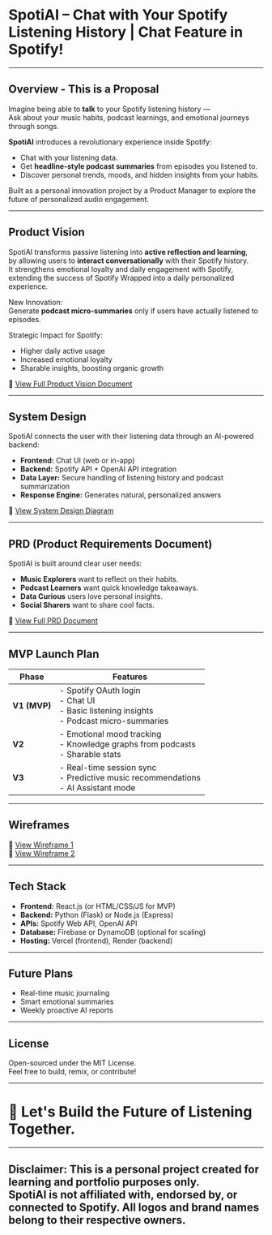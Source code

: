 # SpotiAI – Chat with Your Spotify Listening History | Chat Feature in Spotify!

---

## Overview - This is a Proposal 
Imagine being able to **talk** to your Spotify listening history —  
Ask about your music habits, podcast learnings, and emotional journeys through songs.

**SpotiAI** introduces a revolutionary experience inside Spotify:  
- Chat with your listening data.
- Get **headline-style podcast summaries** from episodes you listened to.
- Discover personal trends, moods, and hidden insights from your habits.

Built as a personal innovation project by a Product Manager to explore the future of personalized audio engagement.

---

## Product Vision
SpotiAI transforms passive listening into **active reflection and learning**,  
by allowing users to **interact conversationally** with their Spotify history.  
It strengthens emotional loyalty and daily engagement with Spotify, extending the success of Spotify Wrapped into a daily personalized experience.

New Innovation:  
Generate **podcast micro-summaries** only if users have actually listened to episodes.

Strategic Impact for Spotify:  
- Higher daily active usage
- Increased emotional loyalty
- Sharable insights, boosting organic growth

📂 [View Full Product Vision Document](docs/Product_Vision.md)

---

## System Design
SpotiAI connects the user with their listening data through an AI-powered backend:

- **Frontend:** Chat UI (web or in-app)
- **Backend:** Spotify API + OpenAI API integration
- **Data Layer:** Secure handling of listening history and podcast summarization
- **Response Engine:** Generates natural, personalized answers

📂 [View System Design Diagram](docs/System_Design.png)

---

## PRD (Product Requirements Document)
SpotiAI is built around clear user needs:

- **Music Explorers** want to reflect on their habits.
- **Podcast Learners** want quick knowledge takeaways.
- **Data Curious** users love personal insights.
- **Social Sharers** want to share cool facts.

📂 [View Full PRD Document](docs/PRD.md)

---

## MVP Launch Plan

| Phase | Features |
|-------|----------|
| **V1 (MVP)** | - Spotify OAuth login<br>- Chat UI<br>- Basic listening insights<br>- Podcast micro-summaries |
| **V2** | - Emotional mood tracking<br>- Knowledge graphs from podcasts<br>- Sharable stats |
| **V3** | - Real-time session sync<br>- Predictive music recommendations<br>- AI Assistant mode |

---

## Wireframes

📂 [View Wireframe 1](docs/Wireframe1.png)  
📂 [View Wireframe 2](docs/Wireframe2.png)



---

## Tech Stack
- **Frontend:** React.js (or HTML/CSS/JS for MVP)
- **Backend:** Python (Flask) or Node.js (Express)
- **APIs:** Spotify Web API, OpenAI API
- **Database:** Firebase or DynamoDB (optional for scaling)
- **Hosting:** Vercel (frontend), Render (backend)

---

## Future Plans
- Real-time music journaling
- Smart emotional summaries
- Weekly proactive AI reports

---

## License
Open-sourced under the MIT License.  
Feel free to build, remix, or contribute!

---

# 🎵 Let's Build the Future of Listening Together.
---
**Disclaimer:** This is a personal project created for learning and portfolio purposes only.  
SpotiAI is not affiliated with, endorsed by, or connected to Spotify. All logos and brand names belong to their respective owners.
---

